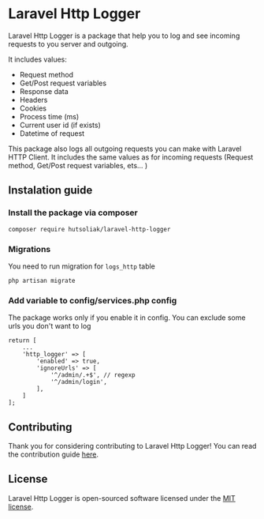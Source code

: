 
Laravel Http Logger
==============

Laravel Http Logger is a package that help you to log and see incoming requests to you server and outgoing. 

It includes values:
* Request method
* Get/Post request variables
* Response data
* Headers
* Cookies
* Process time (ms)
* Current user id (if exists)
* Datetime of request

This package also logs all outgoing requests you can make with Laravel HTTP Client. 
It includes the same values as for incoming requests (Request method, Get/Post request variables, ets... )

## Instalation guide

### Install the package via composer
```
composer require hutsoliak/laravel-http-logger
```


### Migrations

You need to run migration for `logs_http` table

```
php artisan migrate
```

### Add variable to config/services.php config

The package works only if you enable it in config.
You can exclude some urls you don't want to log

```
return [
    ...
    'http_logger' => [
        'enabled' => true,
        'ignoreUrls' => [
            '^/admin/.+$', // regexp
            '^/admin/login',
        ],
    ]
];
```

## Contributing

Thank you for considering contributing to Laravel Http Logger! You can read the contribution guide [here](CONTRIBUTING.md).

## License

Laravel Http Logger is open-sourced software licensed under the [MIT license](LICENSE).

